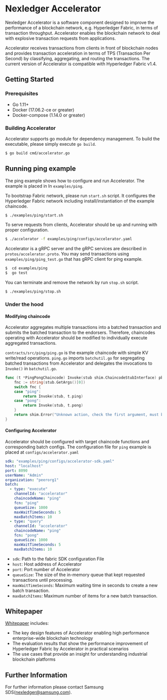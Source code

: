 # Nexledger Accelerator
Nexledger Accelerator is a software component designed to improve the performance of a blockchain network, e.g. Hyperledger Fabric, in terms of transaction throughput. Accelerator enables the blockchain network to deal with explosive transaction requests from applications. 

Accelerator receives transactions from clients in front of blockchain nodes and provides transaction acceleration in terms of TPS (Transaction Per Second) by classifying, aggregating, and routing the transactions. The current version of Accelerator is compatible with Hyperledger Fabric v1.4.


## Getting Started
### Prerequisites
- Go 1.11+
- Docker (17.06.2-ce or greater)
- Docker-compose (1.14.0 or greater)

### Building Accelerator
Accelerator supports go module for dependency management. To build the executable, please simply execute `go build`.
```bash
$ go build cmd/accelerator.go
```

## Running ping example
The ping example shows how to configure and run Accelerator. The example is placed in In `examples/ping`. 

To bootstrap Fabric network, please run `start.sh` script. It configures the Hyperledger Fabric network including install/instantiation of the example chaincode.
```bash
$ ./examples/ping/start.sh
```
  
To serve requests from clients, Accelerator should be up and running with proper configuration.
```bash
$ ./accelerator -f examples/ping/configs/accelerator.yaml
```

Accelerator is a gRPC server and the gRPC services are described in `protos/accelerator.proto`.
You may send transactions using `examples/ping/ping_test.go` that has gRPC client for ping example. 
```bash
$  cd examples/ping
$  go test
```

You can terminate and remove the network by run `stop.sh` script.
```bash
$ ./examples/ping/stop.sh
```

### Under the hood
#### Modifying chaincode
Accelerator aggregates multiple transactions into a batched transaction and submits the batched transaction to the endorsers.
Therefore, chaincodes operating with Accelerator should be modified to individually execute aggregated transactions.

`contracts/src/ping/ping.go` is the example chaincode with simple KV write/read operations.
`ping.go` imports `batchutil.go` for segregating batched transactions from Accelerator and delegates the invocations to `Invoke()` in `batchutil.go`.

```go
func (t *PingPongChaincode) Invoke(stub shim.ChaincodeStubInterface) pb.Response {
	fnc := string(stub.GetArgs()[0])
	switch fnc {
	case "ping":
		return Invoke(stub, t.ping)
	case "pong":
		return Invoke(stub, t.pong)
	}
	return shim.Error("Unknown action, check the first argument, must be one of 'insert', 'query'")
}
```  

#### Configuring Accelerator
Accelerator should be configured with target chaincode functions and corresponding batch configs. 
The configuration file for `ping` example is placed at `configs/accelerator.yaml` 
```yaml
sdk: "examples/ping/configs/accelerator-sdk.yaml"
host: "localhost"
port: 8090
userName: "Admin"
organization: "peerorg1"
batch:
  - type: "execute"
    channelId: "accelerator"
    chaincodeName: "ping"
    fcn: "ping"
    queueSize: 1000
    maxWaitTimeSeconds: 5
    maxBatchItems: 10
  - type: "query"
    channelId: "accelerator"
    chaincodeName: "ping"
    fcn: "pong"
    queueSize: 1000
    maxWaitTimeSeconds: 5
    maxBatchItems: 10
```
- `sdk`: Path to the fabric SDK configuration File
- `host`: Host address of Accelerator
- `port`: Port number of Accelerator
- `queueSize`: The size of the in-memory queue that kept requested transactions until processing.
- `maxWaitTimeSeconds`: Maximum waiting time in seconds to create a new batch transaction.
- `maxBatchItems`: Maximum number of items for a new batch transaction. 

## Whitepaper
[Whitepaper](https://github.com/nexledger/accelerator/blob/master/docs/Whitepaper-Acceleratoring%20Throughput%20in%20Permissioned%20Blockchain%20Networks.pdf) includes:
- The key design features of Accelerator enabling high performance enterprise-wide blockchain technology
- The evaluation results that show the performance improvement of Hyperledger Fabric by Accelerator in practical scenarios
- The use cases that provide an insight for understanding industrial blockchain platforms

## Further Information
For further information please contact Samsung SDS(nexledger@samsung.com).

